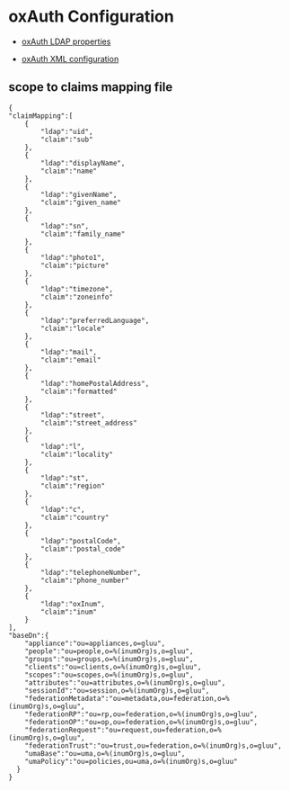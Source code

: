 # oxAuth Configuration 

- [oxAuth LDAP properties](./oxauth-ldap-properties.md)

- [oxAuth XML configuration](./oxauth-config.md)


## scope to claims mapping file

    {
    "claimMapping":[
        {
            "ldap":"uid",
            "claim":"sub"
        },
        {
            "ldap":"displayName",
            "claim":"name"
        },
        {
            "ldap":"givenName",
            "claim":"given_name"
        },
        {
            "ldap":"sn",
            "claim":"family_name"
        },
        {
            "ldap":"photo1",
            "claim":"picture"
        },
        {
            "ldap":"timezone",
            "claim":"zoneinfo"
        },
        {
            "ldap":"preferredLanguage",
            "claim":"locale"
        },
        {
            "ldap":"mail",
            "claim":"email"
        },
        {
            "ldap":"homePostalAddress",
            "claim":"formatted"
        },
        {
            "ldap":"street",
            "claim":"street_address"
        },
        {
            "ldap":"l",
            "claim":"locality"
        },
        {
            "ldap":"st",
            "claim":"region"
        },
        {
            "ldap":"c",
            "claim":"country"
        },
        {
            "ldap":"postalCode",
            "claim":"postal_code"
        },
        {
            "ldap":"telephoneNumber",
            "claim":"phone_number"
        },
        {
            "ldap":"oxInum",
            "claim":"inum"
        }
    ],
    "baseDn":{
        "appliance":"ou=appliances,o=gluu",
        "people":"ou=people,o=%(inumOrg)s,o=gluu",
        "groups":"ou=groups,o=%(inumOrg)s,o=gluu",
        "clients":"ou=clients,o=%(inumOrg)s,o=gluu",
        "scopes":"ou=scopes,o=%(inumOrg)s,o=gluu",
        "attributes":"ou=attributes,o=%(inumOrg)s,o=gluu",
        "sessionId":"ou=session,o=%(inumOrg)s,o=gluu",
        "federationMetadata":"ou=metadata,ou=federation,o=%(inumOrg)s,o=gluu",
        "federationRP":"ou=rp,ou=federation,o=%(inumOrg)s,o=gluu",
        "federationOP":"ou=op,ou=federation,o=%(inumOrg)s,o=gluu",
        "federationRequest":"ou=request,ou=federation,o=%(inumOrg)s,o=gluu",
        "federationTrust":"ou=trust,ou=federation,o=%(inumOrg)s,o=gluu",
        "umaBase":"ou=uma,o=%(inumOrg)s,o=gluu",
        "umaPolicy":"ou=policies,ou=uma,o=%(inumOrg)s,o=gluu"
      }
    }

